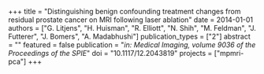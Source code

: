 +++
title = "Distinguishing benign confounding treatment changes from residual prostate cancer on MRI following laser ablation"
date = 2014-01-01
authors = ["G. Litjens", "H. Huisman", "R. Elliott", "N. Shih", "M. Feldman", "J. Futterer", "J. Bomers", "A. Madabhushi"]
publication_types = ["2"]
abstract = ""
featured = false
publication = "*in: Medical Imaging, volume 9036 of the Proceedings of the SPIE*"
doi = "10.1117/12.2043819"
projects = ["mpmri-pca"]
+++

